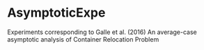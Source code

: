 # AsymptoticExpe
Experiments corresponding to Galle et al. (2016) An average-case asymptotic analysis of Container Relocation Problem


